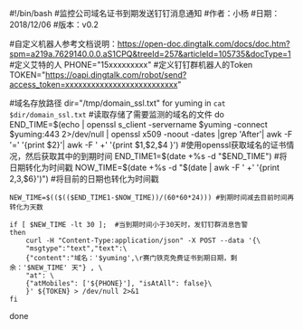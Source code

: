 #!/bin/bash
#监控公司域名证书到期发送钉钉消息通知
#作者：小杨
#日期：2018/12/06
#版本：v0.2

#自定义机器人参考文档说明：https://open-doc.dingtalk.com/docs/doc.htm?spm=a219a.7629140.0.0.aS1CPQ&treeId=257&articleId=105735&docType=1
#定义艾特的人
PHONE="15xxxxxxxxx"
#定义钉钉群机器人的Token
TOKEN="https://oapi.dingtalk.com/robot/send?access_token=xxxxxxxxxxxxxxxxxxxxxxxxxx"


#域名存放路径
dir="/tmp/domain_ssl.txt"
for yuming in `cat $dir/domain_ssl.txt` #读取存储了需要监测的域名的文件
do
    END_TIME=$(echo | openssl s_client -servername $yuming  -connect $yuming:443 2>/dev/null | openssl x509 -noout -dates |grep 'After'| awk -F '=' '{print $2}'| awk -F ' +' '{print $1,$2,$4 }')
    #使用openssl获取域名的证书情况，然后获取其中的到期时间
    END_TIME1=$(date +%s -d "$END_TIME") #将日期转化为时间戳
    NOW_TIME=$(date +%s -d "$(date | awk -F ' +'  '{print $2,$3,$6}')") #将目前的日期也转化为时间戳

    NEW_TIME=$(($(($END_TIME1-$NOW_TIME))/(60*60*24))) #到期时间减去目前时间再转化为天数

    if [ $NEW_TIME -lt 30 ];  #当到期时间小于30天时，发钉钉群消息告警
    then
        curl -H "Content-Type:application/json" -X POST --data '{\
        "msgtype":"text","text":\
        {"content":"域名：'$yuming',\r赛门铁克免费证书到期日期，剩余：'$NEW_TIME' 天"} , \
        "at": \
        {"atMobiles": ['${PHONE}'], "isAtAll": false}\
        }' ${TOKEN} > /dev/null 2>&1
    fi
done